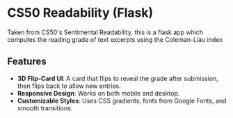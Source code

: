 # CS50 Readability (Flask)

Taken from CS50's Sentimental Readability, this is a flask app which computes the reading grade of text excerpts using the Coleman-Liau index

## Features

- **3D Flip-Card UI**: A card that flips to reveal the grade after submission, then flips back to allow new entries.
- **Responsive Design**: Works on both mobile and desktop.
- **Customizable Styles**: Uses CSS gradients, fonts from Google Fonts, and smooth transitions.